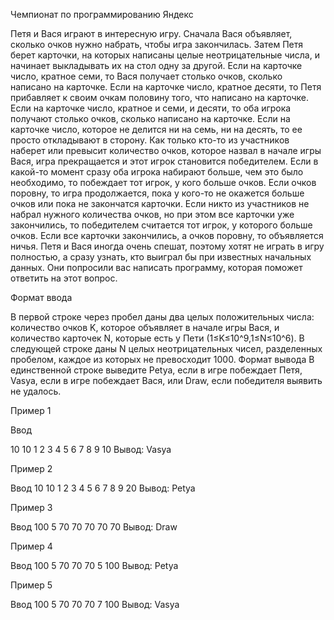 Чемпионат по программированию Яндекс

Петя и Вася играют в интересную игру. Сначала Вася объявляет, сколько очков нужно набрать, чтобы игра закончилась. Затем Петя берет карточки, на которых написаны целые неотрицательные числа, и начинает выкладывать их на стол одну за другой. Если на карточке число, кратное семи, то Вася получает столько очков, сколько написано на карточке. Если на карточке число, кратное десяти, то Петя прибавляет к своим очкам половину того, что написано на карточке. Если на карточке число, кратное и семи, и десяти, то оба игрока получают столько очков, сколько написано на карточке. Если на карточке число, которое не делится ни на семь, ни на десять, то ее просто откладывают в сторону.
Как только кто-то из участников наберет или превысит количество очков, которое назвал в начале игры Вася, игра прекращается и этот игрок становится победителем. Если в какой-то момент сразу оба игрока набирают больше, чем это было необходимо, то побеждает тот игрок, у кого больше очков. Если очков поровну, то игра продолжается, пока у кого-то не окажется больше очков или пока не закончатся карточки. Если никто из участников не набрал нужного количества очков, но при этом все карточки уже закончились, то победителем считается тот игрок, у которого больше очков. Если все карточки закончились, а очков поровну, то объявляется ничья.
Петя и Вася иногда очень спешат, поэтому хотят не играть в игру полностью, а сразу узнать, кто выиграл бы при известных начальных данных. Они попросили вас написать программу, которая поможет ответить на этот вопрос.

Формат ввода

В первой строке через пробел даны два целых положительных числа: количество очков K, которое объявляет в начале игры Вася, и количество карточек N, которые есть у Пети (1≤K≤10^9,1≤N≤10^6). 
В следующей строке даны N целых неотрицательных чисел, разделенных пробелом, каждое из которых не превосходит 1000.
Формат вывода
В единственной строке выведите Petya, если в игре побеждает Петя, Vasya, если в игре побеждает Вася, или Draw, если победителя выявить не удалось.

Пример 1

Ввод

10 10
1 2 3 4 5 6 7 8 9 10
Вывод: Vasya


Пример 2

Ввод
10 10
1 2 3 4 5 6 7 8 9 20
Вывод: Petya


Пример 3

Ввод
100 5
70 70 70 70 70
Вывод: Draw


Пример 4

Ввод
100 5
70 70 70 5 100
Вывод: Petya


Пример 5

Ввод
100 5
70 70 70 7 100
Вывод: Vasya
